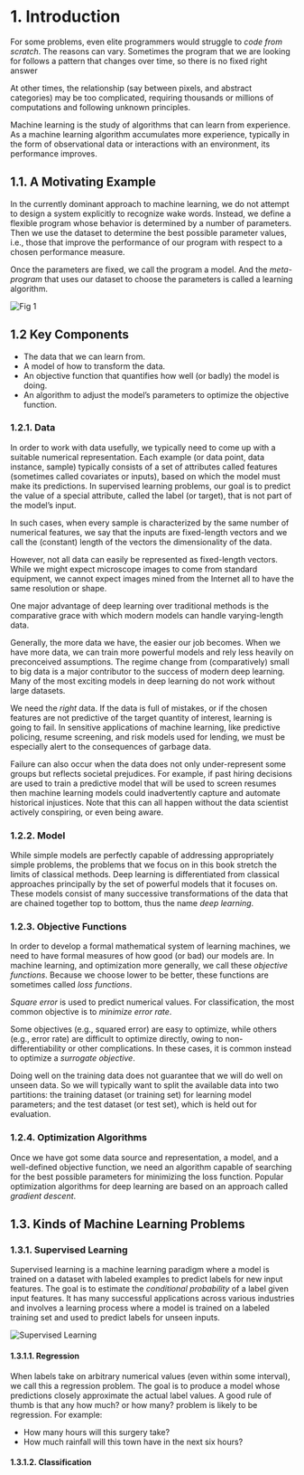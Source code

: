 # 1. Introduction
For some problems, even elite programmers would struggle to _code from scratch_. The reasons can vary. Sometimes the program that we are looking for follows a pattern that changes over time, so there is no fixed right answer

At other times, the relationship (say between pixels, and abstract categories) may be too complicated, requiring thousands or millions of computations and following unknown principles.

Machine learning is the study of algorithms that can learn from experience. As a machine learning algorithm accumulates more experience, typically in the form of observational data or interactions with an environment, its performance improves.

## 1.1. A Motivating Example
In the currently dominant approach to machine learning, we do not attempt to design a system explicitly to recognize wake words. Instead, we define a flexible program whose behavior is determined by a number of parameters. Then we use the dataset to determine the best possible parameter values, i.e., those that improve the performance of our program with respect to a chosen performance measure.

Once the parameters are fixed, we call the program a model. And the _meta-program_ that uses our dataset to choose the parameters is called a learning algorithm.

![Fig 1](https://d2l.ai/_images/ml-loop.svg)

## 1.2 Key Components

* The data that we can learn from.
* A model of how to transform the data.
* An objective function that quantifies how well (or badly) the model is doing.
* An algorithm to adjust the model’s parameters to optimize the objective function.

### 1.2.1. Data
In order to work with data usefully, we typically need to come up with a suitable numerical representation. Each example (or data point, data instance, sample) typically consists of a set of attributes called features (sometimes called covariates or inputs), based on which the model must make its predictions. In supervised learning problems, our goal is to predict the value of a special attribute, called the label (or target), that is not part of the model’s input.

In such cases, when every sample is characterized by the same number of numerical features, we say that the inputs are fixed-length vectors and we call the (constant) length of the vectors the dimensionality of the data.

However, not all data can easily be represented as fixed-length vectors. While we might expect microscope images to come from standard equipment, we cannot expect images mined from the Internet all to have the same resolution or shape.

One major advantage of deep learning over traditional methods is the comparative grace with which modern models can handle varying-length data.

Generally, the more data we have, the easier our job becomes. When we have more data, we can train more powerful models and rely less heavily on preconceived assumptions. The regime change from (comparatively) small to big data is a major contributor to the success of modern deep learning. Many of the most exciting models in deep learning do not work without large datasets.

We need the _right_ data. If the data is full of mistakes, or if the chosen features are not predictive of the target quantity of interest, learning is going to fail. In sensitive applications of machine learning, like predictive policing, resume screening, and risk models used for lending, we must be especially alert to the consequences of garbage data.

Failure can also occur when the data does not only under-represent some groups but reflects societal prejudices. For example, if past hiring decisions are used to train a predictive model that will be used to screen resumes then machine learning models could inadvertently capture and automate historical injustices. Note that this can all happen without the data scientist actively conspiring, or even being aware.

### 1.2.2. Model
While simple models are perfectly capable of addressing appropriately simple problems, the problems that we focus on in this book stretch the limits of classical methods. Deep learning is differentiated from classical approaches principally by the set of powerful models that it focuses on. These models consist of many successive transformations of the data that are chained together top to bottom, thus the name _deep learning_.

### 1.2.3. Objective Functions
In order to develop a formal mathematical system of learning machines, we need to have formal measures of how good (or bad) our models are. In machine learning, and optimization more generally, we call these _objective functions_.  Because we choose lower to be better, these functions are sometimes called _loss functions_.

_Square error_ is used to predict numerical values. For classification, the most common objective is to _minimize error rate_.

Some objectives (e.g., squared error) are easy to optimize, while others (e.g., error rate) are difficult to optimize directly, owing to non-differentiability or other complications. In these cases, it is common instead to optimize a _surrogate objective_.

Doing well on the training data does not guarantee that we will do well on unseen data. So we will typically want to split the available data into two partitions: the training dataset (or training set) for learning model parameters; and the test dataset (or test set), which is held out for evaluation.

### 1.2.4. Optimization Algorithms
Once we have got some data source and representation, a model, and a well-defined objective function, we need an algorithm capable of searching for the best possible parameters for minimizing the loss function. Popular optimization algorithms for deep learning are based on an approach called _gradient descent_. 

## 1.3. Kinds of Machine Learning Problems
### 1.3.1. Supervised Learning

Supervised learning is a machine learning paradigm where a model is trained on a dataset with labeled examples to predict labels for new input features. The goal is to estimate the _conditional probability_ of a label given input features. It has many successful applications across various industries and involves a learning process where a model is trained on a labeled training set and used to predict labels for unseen inputs.

![Supervised Learning](https://d2l.ai/_images/supervised-learning.svg)

#### 1.3.1.1. Regression

When labels take on arbitrary numerical values (even within some interval), we call this a regression problem. The goal is to produce a model whose predictions closely approximate the actual label values. A good rule of thumb is that any how much? or how many? problem is likely to be regression. For example:
* How many hours will this surgery take?
* How much rainfall will this town have in the next six hours?

#### 1.3.1.2. Classification
